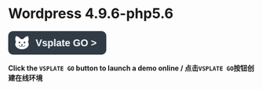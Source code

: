 # Wordpress 4.9.6-php5.6

<a href="https://www.vsplate.com/?docker-compose=https://github.com/vsplate/dcenvs/wordpress/4.9.6-php5.6"><img alt="VSPLATE GO" src="https://raw.githubusercontent.com/vsplate/images/master/vsgo_btn.png" width="200px"></a>

**Click the `VSPLATE GO` button to launch a demo online / 点击`VSPLATE GO`按钮创建在线环境**